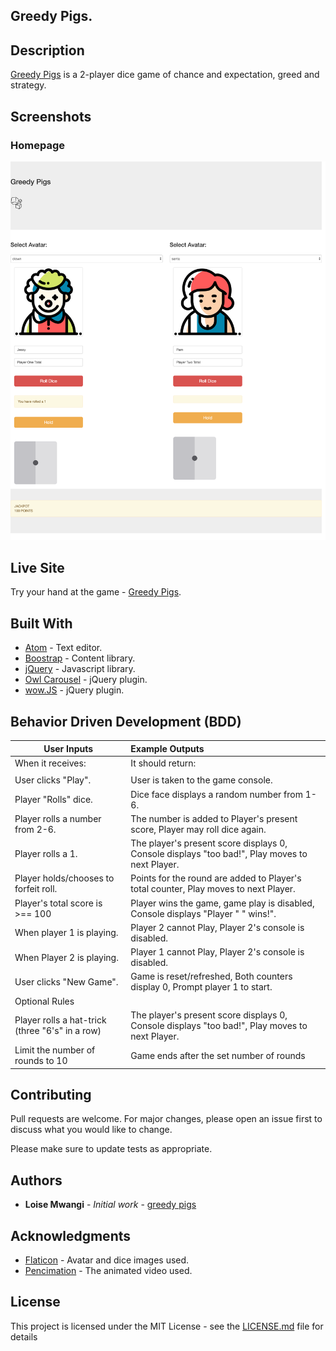 ## Greedy Pigs.

## Description
[Greedy Pigs](https://tc-mwangi.github.io/pig-dice/) is a 2-player dice game of chance and expectation, greed and strategy.

## Screenshots

### Homepage

![Image](images/screencapture-file-Users-WanjiruMwangi-Desktop-pig-dice-game-html-2018-12-19-05_47_04.png)


## Live Site

Try your hand at the game - [Greedy Pigs](https://tc-mwangi.github.io/pig-dice/).


## Built With

* [Atom](https://atom.io/) - Text editor.
* [Boostrap](https://getbootstrap.com/) - Content library.
* [jQuery](https://jquery.com/) - Javascript library.
* [Owl Carousel](https://owlcarousel2.github.io/OwlCarousel2/) - jQuery plugin.
* [wow.JS](https://wowjs.uk/) - jQuery plugin.

## Behavior Driven Development (BDD)

| User Inputs  | Example Outputs  |
|----          |       :---|
| When it receives:    | It should return:|
|          | |                        
| User clicks "Play". | User is taken to the game console.  |
| Player "Rolls" dice. | Dice face displays a random number from 1-6.  |
| Player rolls a number from 2-6. | The number is added to Player's present score, Player may roll dice again. |
| Player rolls a 1.  | The player's present score displays 0, Console displays "too bad!", Play moves to next Player.  |  
| Player holds/chooses to forfeit roll.  | Points for the round are added to Player's total counter, Play moves to next Player.  |
|  Player's total score is >== 100  | Player wins the game, game play is disabled, Console displays "Player " " wins!".  |
| When player 1 is playing.  | Player 2 cannot Play, Player 2's console is disabled.  |  
| When Player 2 is playing.  |  Player 1 cannot Play, Player 2's console is disabled. |
| User clicks "New Game".  | Game is reset/refreshed, Both counters display 0, Prompt player 1 to start.  |
| Optional Rules  |
| Player rolls a hat-trick (three "6's" in a row)  | The player's present score displays 0, Console displays "too bad!", Play moves to next Player.
| Limit the number of rounds to 10  | Game ends after the set number of rounds  |

## Contributing

Pull requests are welcome. For major changes, please open an issue first to discuss what you would like to change.

Please make sure to update tests as appropriate.

## Authors

* **Loise Mwangi** - *Initial work* - [greedy pigs](hhttps://github.com/tc-mwangi)

## Acknowledgments

* [Flaticon](https://www.flaticon.com) - Avatar and dice images used.
* [Pencimation](https://www.youtube.com/channel/UCUAL--p3qAa27luR0IYbjZA) - The animated video used.

## License

This project is licensed under the MIT License - see the [LICENSE.md](https://github.com/tc-mwangi/pig-dice/blob/master/LICENSE) file for details
